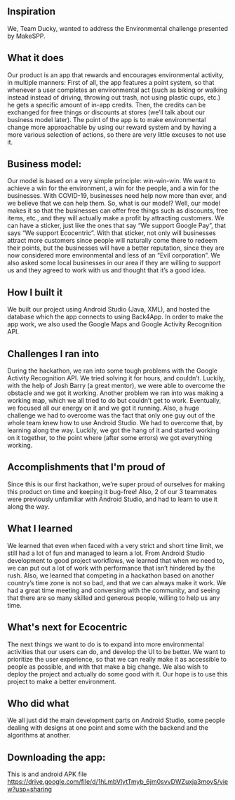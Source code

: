 ## Inspiration
We, Team Ducky, wanted to address the Environmental challenge presented by MakeSPP.
## What it does
Our product is an app that rewards and encourages environmental activity, in multiple manners: First of all, the app features a point system, so that whenever a user completes an environmental act (such as biking or walking instead instead of driving, throwing out trash, not using plastic cups, etc.) he gets a specific amount of in-app credits. Then, the credits can be exchanged for free things or discounts at stores (we’ll talk about our business model later). The point of the app is to make environmental change more approachable by using our reward system and by having a more various selection of actions, so there are very little excuses to not use it.
## Business model:
Our model is based on a very simple principle: win-win-win. We want to achieve a win for the environment,  a win for the people, and a win for the businesses. With COVID-19, businesses need help now more than ever, and we believe that we can help them. So, what is our model? Well, our model makes it so that the businesses can offer free things such as discounts, free items, etc., and they will actually make a profit by attracting customers. We can have a sticker, just like the ones that say “We support Google Pay”, that says “We support Ecocentric”. With that sticker, not only will businesses attract more customers since people will naturally come there to redeem their points, but the businesses will have a better reputation, since they are now considered more environmental and less of an “Evil corporation”. We also asked some local businesses in our area if they are willing to support us and they agreed to work with us and thought that it’s a good idea.
## How I built it
We built our project using Android Studio (Java, XML), and hosted the database which the app connects to using Back4App. In order to make the app work, we also used the Google Maps and Google Activity Recognition API.
## Challenges I ran into
During the hackathon, we ran into some tough problems with the Google Activity Recognition API. We tried solving it for hours, and couldn’t. Luckily, with the help of Josh Barry (a great mentor), we were able to overcome the obstacle and we got it working. Another problem we ran into was making a working map, which we all tried to do but couldn’t get to work. Eventually, we focused all our energy on it and we got it running.
Also, a huge challenge we had to overcome was the fact that only one guy out of the whole team knew how to use Android Studio. We had to overcome that, by learning along the way. Luckily, we got the hang of it and started working on it together, to the point where (after some errors) we got everything working.
## Accomplishments that I'm proud of
Since this is our first hackathon, we’re super proud of ourselves for making this product on time and keeping it bug-free! Also, 2 of our 3 teammates were  previously unfamiliar with Android Studio, and had to learn to use it along the way.
## What I learned
We learned that even when faced with a very strict and short time limit, we still had a lot of fun and managed to learn a lot. From Android Studio development to good project workflows, we learned that when we need to, we can put out a lot of work with performance that isn’t hindered by the rush. Also, we learned that competing in a hackathon based on another country’s time zone is not so bad, and that we can always make it work. We had a great time meeting and conversing with the community, and seeing that there are so many skilled and generous people, willing to help us any time.
## What's next for Ecocentric
The next things we want to do is to expand into more environmental activities that our users can do, and develop the UI to be better. We want to prioritize the user experience, so that we can really make it as accessible to people as possible, and with that make a big change. We also wish to deploy the project and actually do some good with it. Our hope is to use this project to make a better environment.
## Who did what
We all just did the main development parts on Android Studio, some people dealing with designs at one point and some with the backend and the algorithms at another.
## Downloading the app:
This is and android APK file
https://drive.google.com/file/d/1hLmbVlytTmyb_6jm0svvDWZuxja3moyS/view?usp=sharing

